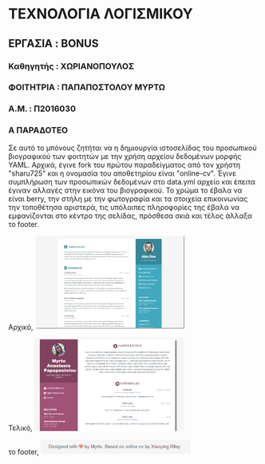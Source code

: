 # ΤΕΧΝΟΛΟΓΙΑ ΛΟΓΙΣΜΙΚΟΥ
## ΕΡΓΑΣΙΑ : BONUS

### Καθηγητής : ΧΩΡΙΑΝΟΠΟΥΛΟΣ
### ΦΟΙΤΗΤΡΙΑ : ΠΑΠΑΠΟΣΤΟΛΟΥ ΜΥΡΤΩ
### Α.Μ. : Π2016030

### Α ΠΑΡΑΔΟΤΕΟ 
Σε αυτό το μπόνους ζητήται να η δημιουργία ιστοσελίδας του προσωπικού βιογραφικού 
των φοιτητών με την χρήση αρχείου δεδομένων μορφής YAML. 
Αρχικά, έγινε fork του πρώτου παραδείγματος από τον χρήστη "sharu725" και η ονομασία του αποθετηρίου είναι "online-cv".
Έγινε συμπλήρωση των προσωπικών δεδομένων στο data.yml αρχείο και έπειτα έγιναν αλλαγές στην εικόνα του βιογραφικού.
Το χρώμα το έβαλα να είναι berry, την στήλη με την φωτογραφία και τα στοιχεία επικοινωνίας την τοποθέτησα αριστερά,
τις υπόλοιπες πληροφορίες της έβαλα να εμφανίζονται στο κέντρο της σελίδας, πρόσθεσα σκιά και τέλος άλλαξα το footer. 

Αρχικό,
<img src="https://github.com/MyrtoP/online-cv/blob/master/assets/images/initial.png" width="300"/>

Τελικό,
<img src="https://github.com/MyrtoP/online-cv/blob/master/assets/images/final.png" width="300"/> 

το footer,
<img src="https://github.com/MyrtoP/online-cv/blob/master/assets/images/footer.png" width="300"/>



